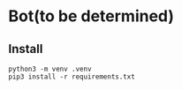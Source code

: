 # Bot(to be determined)

## Install

```
python3 -m venv .venv
pip3 install -r requirements.txt
```
